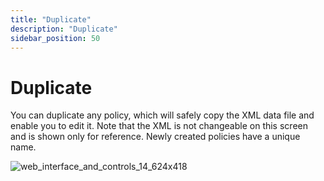 ```yaml
---
title: "Duplicate"
description: "Duplicate"
sidebar_position: 50
---
```


# Duplicate

You can duplicate any policy, which will safely copy the XML data file and enable you to edit it.
Note that the XML is not changeable on this screen and is shown only for reference. Newly created
policies have a unique name.

![web_interface_and_controls_14_624x418](/images/endpointpolicymanager/cloud/interface/xmldatafiles/web_interface_and_controls_14_624x418.webp)
